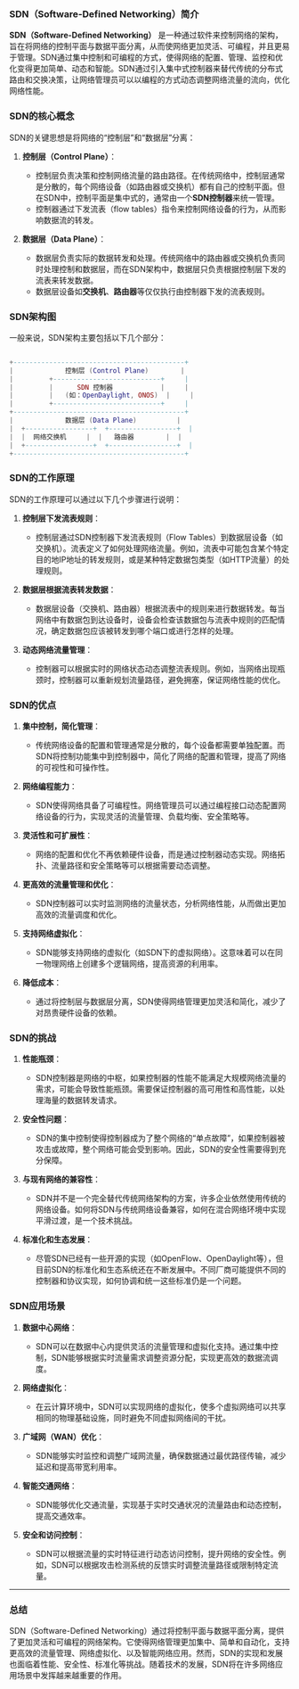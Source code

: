 ### **SDN（Software-Defined Networking）简介**

**SDN（Software-Defined Networking）** 是一种通过软件来控制网络的架构，旨在将网络的控制平面与数据平面分离，从而使网络更加灵活、可编程，并且更易于管理。SDN通过集中控制和可编程的方式，使得网络的配置、管理、监控和优化变得更加简单、动态和智能。SDN通过引入集中式控制器来替代传统的分布式路由和交换决策，让网络管理员可以以编程的方式动态调整网络流量的流向，优化网络性能。

### **SDN的核心概念**

SDN的关键思想是将网络的“控制层”和“数据层”分离：

1. **控制层（Control Plane）**：
   - 控制层负责决策和控制网络流量的路由路径。在传统网络中，控制层通常是分散的，每个网络设备（如路由器或交换机）都有自己的控制平面。但在SDN中，控制平面是集中式的，通常由一个**SDN控制器**来统一管理。
   - 控制器通过下发流表（flow tables）指令来控制网络设备的行为，从而影响数据流的转发。

2. **数据层（Data Plane）**：
   - 数据层负责实际的数据转发和处理。传统网络中的路由器或交换机负责同时处理控制和数据层，而在SDN架构中，数据层只负责根据控制层下发的流表来转发数据。
   - 数据层设备如**交换机**、**路由器**等仅仅执行由控制器下发的流表规则。


### **SDN架构图**

一般来说，SDN架构主要包括以下几个部分：

```lua

+-------------------------------------------+
|             控制层 (Control Plane)        |
|         +---------------------------+     |
|         |      SDN 控制器            |     |
|         |   (如：OpenDaylight, ONOS)  |     |
|         +---------------------------+     |
+-------------------------------------------+
|             数据层 (Data Plane)          |
|  +-----------------+  +-----------------+  |
|  |  网络交换机     |  |   路由器        |  |
|  +-----------------+  +-----------------+  |
+-------------------------------------------+
```

### **SDN的工作原理**

SDN的工作原理可以通过以下几个步骤进行说明：

1. **控制层下发流表规则**：
   - 控制层通过SDN控制器下发流表规则（Flow Tables）到数据层设备（如交换机）。流表定义了如何处理网络流量。例如，流表中可能包含某个特定目的地IP地址的转发规则，或是某种特定数据包类型（如HTTP流量）的处理规则。

2. **数据层根据流表转发数据**：
   - 数据层设备（交换机、路由器）根据流表中的规则来进行数据转发。每当网络中有数据包到达设备时，设备会检查该数据包与流表中规则的匹配情况，确定数据包应该被转发到哪个端口或进行怎样的处理。

3. **动态网络流量管理**：
   - 控制器可以根据实时的网络状态动态调整流表规则。例如，当网络出现瓶颈时，控制器可以重新规划流量路径，避免拥塞，保证网络性能的优化。

### **SDN的优点**

1. **集中控制，简化管理**：
   - 传统网络设备的配置和管理通常是分散的，每个设备都需要单独配置。而SDN将控制功能集中到控制器中，简化了网络的配置和管理，提高了网络的可视性和可操作性。

2. **网络编程能力**：
   - SDN使得网络具备了可编程性。网络管理员可以通过编程接口动态配置网络设备的行为，实现灵活的流量管理、负载均衡、安全策略等。

3. **灵活性和可扩展性**：
   - 网络的配置和优化不再依赖硬件设备，而是通过控制器动态实现。网络拓扑、流量路径和安全策略等可以根据需要动态调整。

4. **更高效的流量管理和优化**：
   - SDN控制器可以实时监测网络的流量状态，分析网络性能，从而做出更加高效的流量调度和优化。

5. **支持网络虚拟化**：
   - SDN能够支持网络的虚拟化（如SDN下的虚拟网络）。这意味着可以在同一物理网络上创建多个逻辑网络，提高资源的利用率。

6. **降低成本**：
   - 通过将控制层与数据层分离，SDN使得网络管理更加灵活和简化，减少了对昂贵硬件设备的依赖。

### **SDN的挑战**

1. **性能瓶颈**：
   - SDN控制器是网络的中枢，如果控制器的性能不能满足大规模网络流量的需求，可能会导致性能瓶颈。需要保证控制器的高可用性和高性能，以处理海量的数据转发请求。

2. **安全性问题**：
   - SDN的集中控制使得控制器成为了整个网络的“单点故障”，如果控制器被攻击或故障，整个网络可能会受到影响。因此，SDN的安全性需要得到充分保障。

3. **与现有网络的兼容性**：
   - SDN并不是一个完全替代传统网络架构的方案，许多企业依然使用传统的网络设备。如何将SDN与传统网络设备兼容，如何在混合网络环境中实现平滑过渡，是一个技术挑战。

4. **标准化和生态发展**：
   - 尽管SDN已经有一些开源的实现（如OpenFlow、OpenDaylight等），但目前SDN的标准化和生态系统还在不断发展中。不同厂商可能提供不同的控制器和协议实现，如何协调和统一这些标准仍是一个问题。

### **SDN应用场景**

1. **数据中心网络**：
   - SDN可以在数据中心内提供灵活的流量管理和虚拟化支持。通过集中控制，SDN能够根据实时流量需求调整资源分配，实现更高效的数据流调度。

2. **网络虚拟化**：
   - 在云计算环境中，SDN可以实现网络的虚拟化，使多个虚拟网络可以共享相同的物理基础设施，同时避免不同虚拟网络间的干扰。

3. **广域网（WAN）优化**：
   - SDN能够实时监控和调整广域网流量，确保数据通过最优路径传输，减少延迟和提高带宽利用率。

4. **智能交通网络**：
   - SDN能够优化交通流量，实现基于实时交通状况的流量路由和动态控制，提高交通效率。

5. **安全和访问控制**：
   - SDN可以根据流量的实时特征进行动态访问控制，提升网络的安全性。例如，SDN可以根据攻击检测系统的反馈实时调整流量路径或限制特定流量。

---


### **总结**

SDN（Software-Defined Networking）通过将控制平面与数据平面分离，提供了更加灵活和可编程的网络架构。它使得网络管理更加集中、简单和自动化，支持更高效的流量管理、网络虚拟化、以及智能网络应用。然而，SDN的实现和发展也面临着性能、安全性、标准化等挑战。随着技术的发展，SDN将在许多网络应用场景中发挥越来越重要的作用。